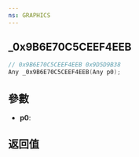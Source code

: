 ```yaml
---
ns: GRAPHICS
---
```

## _0x9B6E70C5CEEF4EEB

```c
// 0x9B6E70C5CEEF4EEB 0x9D5D9B38
Any _0x9B6E70C5CEEF4EEB(Any p0);
```


## 參數
* **p0**: 

## 返回值
